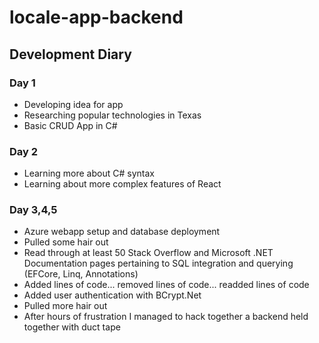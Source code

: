 # locale-app-backend

## Development Diary

### Day 1
- Developing idea for app
- Researching popular technologies in Texas
- Basic CRUD App in C#

### Day 2
- Learning more about C# syntax
- Learning about more complex features of React

### Day 3,4,5 
- Azure webapp setup and database deployment
- Pulled some hair out
- Read through at least 50 Stack Overflow and Microsoft .NET Documentation pages pertaining to SQL integration and querying (EFCore, Linq, Annotations)
- Added lines of code... removed lines of code... readded lines of code
- Added user authentication with BCrypt.Net
- Pulled more hair out
- After hours of frustration I managed to hack together a backend held together with duct tape 